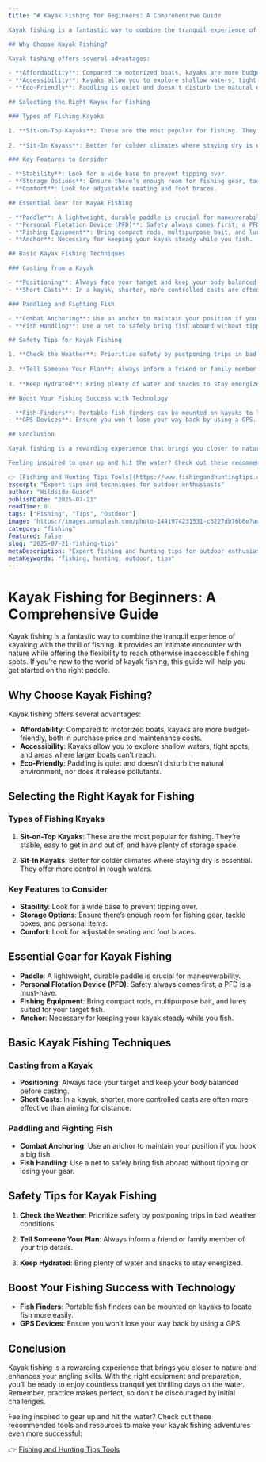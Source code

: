 ```yaml
---
title: "# Kayak Fishing for Beginners: A Comprehensive Guide

Kayak fishing is a fantastic way to combine the tranquil experience of kayaking with the thrill of fishing. It provides an intimate encounter with nature while offering the flexibility to reach otherwise inaccessible fishing spots. If you’re new to the world of kayak fishing, this guide will help you get started on the right paddle.

## Why Choose Kayak Fishing?

Kayak fishing offers several advantages:

- **Affordability**: Compared to motorized boats, kayaks are more budget-friendly, both in purchase price and maintenance costs.
- **Accessibility**: Kayaks allow you to explore shallow waters, tight spots, and areas where larger boats can’t reach.
- **Eco-Friendly**: Paddling is quiet and doesn't disturb the natural environment, nor does it release pollutants.

## Selecting the Right Kayak for Fishing

### Types of Fishing Kayaks

1. **Sit-on-Top Kayaks**: These are the most popular for fishing. They’re stable, easy to get in and out of, and have plenty of storage space.
   
2. **Sit-In Kayaks**: Better for colder climates where staying dry is essential. They offer more control in rough waters.

### Key Features to Consider

- **Stability**: Look for a wide base to prevent tipping over.
- **Storage Options**: Ensure there’s enough room for fishing gear, tackle boxes, and personal items.
- **Comfort**: Look for adjustable seating and foot braces.

## Essential Gear for Kayak Fishing

- **Paddle**: A lightweight, durable paddle is crucial for maneuverability.
- **Personal Flotation Device (PFD)**: Safety always comes first; a PFD is a must-have.
- **Fishing Equipment**: Bring compact rods, multipurpose bait, and lures suited for your target fish.
- **Anchor**: Necessary for keeping your kayak steady while you fish.

## Basic Kayak Fishing Techniques

### Casting from a Kayak

- **Positioning**: Always face your target and keep your body balanced before casting.
- **Short Casts**: In a kayak, shorter, more controlled casts are often more effective than aiming for distance.

### Paddling and Fighting Fish

- **Combat Anchoring**: Use an anchor to maintain your position if you hook a big fish.
- **Fish Handling**: Use a net to safely bring fish aboard without tipping or losing your gear.

## Safety Tips for Kayak Fishing

1. **Check the Weather**: Prioritize safety by postponing trips in bad weather conditions.
   
2. **Tell Someone Your Plan**: Always inform a friend or family member of your trip details.
   
3. **Keep Hydrated**: Bring plenty of water and snacks to stay energized.

## Boost Your Fishing Success with Technology

- **Fish Finders**: Portable fish finders can be mounted on kayaks to locate fish more easily.
- **GPS Devices**: Ensure you won’t lose your way back by using a GPS.

## Conclusion

Kayak fishing is a rewarding experience that brings you closer to nature and enhances your angling skills. With the right equipment and preparation, you’ll be ready to enjoy countless tranquil yet thrilling days on the water. Remember, practice makes perfect, so don't be discouraged by initial challenges.

Feeling inspired to gear up and hit the water? Check out these recommended tools and resources to make your kayak fishing adventures even more successful: 

👉 [Fishing and Hunting Tips Tools](https://www.fishingandhuntingtips.com/tools)"
excerpt: "Expert tips and techniques for outdoor enthusiasts"
author: "Wildside Guide"
publishDate: "2025-07-21"
readTime: 8
tags: ["Fishing", "Tips", "Outdoor"]
image: "https://images.unsplash.com/photo-1441974231531-c6227db76b6e?auto=format&fit=crop&w=800&q=80"
category: "fishing"
featured: false
slug: "2025-07-21-fishing-tips"
metaDescription: "Expert fishing and hunting tips for outdoor enthusiasts"
metaKeywords: "fishing, hunting, outdoor, tips"
---
```

# Kayak Fishing for Beginners: A Comprehensive Guide

Kayak fishing is a fantastic way to combine the tranquil experience of kayaking with the thrill of fishing. It provides an intimate encounter with nature while offering the flexibility to reach otherwise inaccessible fishing spots. If you’re new to the world of kayak fishing, this guide will help you get started on the right paddle.

## Why Choose Kayak Fishing?

Kayak fishing offers several advantages:

- **Affordability**: Compared to motorized boats, kayaks are more budget-friendly, both in purchase price and maintenance costs.
- **Accessibility**: Kayaks allow you to explore shallow waters, tight spots, and areas where larger boats can’t reach.
- **Eco-Friendly**: Paddling is quiet and doesn't disturb the natural environment, nor does it release pollutants.

## Selecting the Right Kayak for Fishing

### Types of Fishing Kayaks

1. **Sit-on-Top Kayaks**: These are the most popular for fishing. They’re stable, easy to get in and out of, and have plenty of storage space.
   
2. **Sit-In Kayaks**: Better for colder climates where staying dry is essential. They offer more control in rough waters.

### Key Features to Consider

- **Stability**: Look for a wide base to prevent tipping over.
- **Storage Options**: Ensure there’s enough room for fishing gear, tackle boxes, and personal items.
- **Comfort**: Look for adjustable seating and foot braces.

## Essential Gear for Kayak Fishing

- **Paddle**: A lightweight, durable paddle is crucial for maneuverability.
- **Personal Flotation Device (PFD)**: Safety always comes first; a PFD is a must-have.
- **Fishing Equipment**: Bring compact rods, multipurpose bait, and lures suited for your target fish.
- **Anchor**: Necessary for keeping your kayak steady while you fish.

## Basic Kayak Fishing Techniques

### Casting from a Kayak

- **Positioning**: Always face your target and keep your body balanced before casting.
- **Short Casts**: In a kayak, shorter, more controlled casts are often more effective than aiming for distance.

### Paddling and Fighting Fish

- **Combat Anchoring**: Use an anchor to maintain your position if you hook a big fish.
- **Fish Handling**: Use a net to safely bring fish aboard without tipping or losing your gear.

## Safety Tips for Kayak Fishing

1. **Check the Weather**: Prioritize safety by postponing trips in bad weather conditions.
   
2. **Tell Someone Your Plan**: Always inform a friend or family member of your trip details.
   
3. **Keep Hydrated**: Bring plenty of water and snacks to stay energized.

## Boost Your Fishing Success with Technology

- **Fish Finders**: Portable fish finders can be mounted on kayaks to locate fish more easily.
- **GPS Devices**: Ensure you won’t lose your way back by using a GPS.

## Conclusion

Kayak fishing is a rewarding experience that brings you closer to nature and enhances your angling skills. With the right equipment and preparation, you’ll be ready to enjoy countless tranquil yet thrilling days on the water. Remember, practice makes perfect, so don't be discouraged by initial challenges.

Feeling inspired to gear up and hit the water? Check out these recommended tools and resources to make your kayak fishing adventures even more successful: 

👉 [Fishing and Hunting Tips Tools](https://www.fishingandhuntingtips.com/tools)
